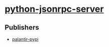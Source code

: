 # [python-jsonrpc-server](https://pypi.org/project/python-jsonrpc-server)



## Publishers
- [palantir-pypi](https://pypi.org/user/palantir-pypi)


